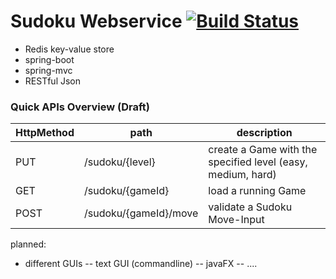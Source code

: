 # Sudoku Webservice [![Build Status](https://travis-ci.org/jenny1976/sudoku-svc.svg?branch=master)](https://travis-ci.org/jenny1976/sudoku-svc)

- Redis key-value store
- spring-boot
- spring-mvc
- RESTful Json

### Quick APIs Overview (Draft)

HttpMethod | path | description
------------ | ------------- | --------------
PUT | /sudoku/{level} | create a Game with the specified level (easy, medium, hard)
GET | /sudoku/{gameId} | load a running Game
POST | /sudoku/{gameId}/move | validate a Sudoku Move-Input

planned:

- different GUIs
-- text GUI (commandline)
-- javaFX
-- ....

